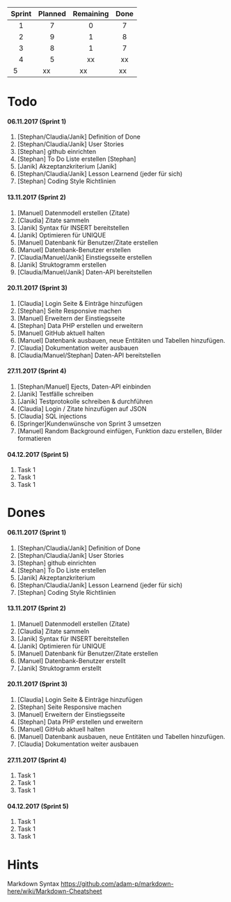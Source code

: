 | Sprint   | Planned   | Remaining  | Done  |
|:--------:|:---------:|:----------:|:-----:|
| 1        | 7         | 0          | 7     |
| 2        | 9         | 1          | 8     |
| 3        | 8         | 1          | 7     |
| 4        | 5         | xx         | xx    |
| 5        | xx        | xx         | xx    |

# Todo
#### 06.11.2017 (Sprint 1)
1. [Stephan/Claudia/Janik] Definition of Done
1. [Stephan/Claudia/Janik] User Stories 
1. [Stephan] github einrichten 
1. [Stephan] To Do Liste erstellen [Stephan]
1. [Janik] Akzeptanzkriterium [Janik]
1. [Stephan/Claudia/Janik] Lesson Learnend (jeder für sich) 
1. [Stephan] Coding Style Richtlinien

#### 13.11.2017 (Sprint 2)
1. [Manuel] Datenmodell erstellen (Zitate)
1. [Claudia] Zitate sammeln
1. [Janik] Syntax für INSERT bereitstellen
1. [Janik] Optimieren für UNIQUE
1. [Manuel] Datenbank für Benutzer/Zitate erstellen
1. [Manuel] Datenbank-Benutzer erstellen
1. [Claudia/Manuel/Janik] Einstiegsseite erstellen
1. [Janik] Struktogramm erstellen
1. [Claudia/Manuel/Janik] Daten-API bereitstellen

#### 20.11.2017 (Sprint 3)
1. [Claudia] Login Seite & Einträge hinzufügen
1. [Stephan] Seite Responsive machen
1. [Manuel] Erweitern der Einstiegsseite
1. [Stephan] Data PHP erstellen und erweitern
1. [Manuel] GitHub aktuell halten
1. [Manuel] Datenbank ausbauen, neue Entitäten und Tabellen hinzufügen.
1. [Claudia] Dokumentation weiter ausbauen
1. [Claudia/Manuel/Stephan] Daten-API bereitstellen

#### 27.11.2017 (Sprint 4)
1. [Stephan/Manuel] Ejects, Daten-API einbinden 
1. [Janik] Testfälle schreiben 
1. [Janik] Testprotokolle schreiben & durchführen
1. [Claudia] Login / Zitate hinzufügen auf JSON
1. [Claudia] SQL injections 
1. [Springer]Kundenwünsche von Sprint 3 umsetzen 
1. [Manuel] Random Background einfügen, Funktion dazu erstellen, Bilder formatieren

#### 04.12.2017 (Sprint 5)
1. Task 1
1. Task 1
1. Task 1


# Dones
#### 06.11.2017 (Sprint 1)
1. [Stephan/Claudia/Janik] Definition of Done
1. [Stephan/Claudia/Janik] User Stories 
1. [Stephan] github einrichten 
1. [Stephan] To Do Liste erstellen
1. [Janik] Akzeptanzkriterium
1. [Stephan/Claudia/Janik] Lesson Learnend (jeder für sich) 
1. [Stephan] Coding Style Richtlinien

#### 13.11.2017 (Sprint 2)
1. [Manuel] Datenmodell erstellen (Zitate)
1. [Claudia] Zitate sammeln
1. [Janik] Syntax für INSERT bereitstellen
1. [Janik] Optimieren für UNIQUE
1. [Manuel] Datenbank für Benutzer/Zitate erstellen
1. [Manuel] Datenbank-Benutzer erstellt
1. [Janik] Struktogramm erstellt

#### 20.11.2017 (Sprint 3)
1. [Claudia] Login Seite & Einträge hinzufügen
1. [Stephan] Seite Responsive machen
1. [Manuel] Erweitern der Einstiegsseite
1. [Stephan] Data PHP erstellen und erweitern
1. [Manuel] GitHub aktuell halten
1. [Manuel] Datenbank ausbauen, neue Entitäten und Tabellen hinzufügen.
1. [Claudia] Dokumentation weiter ausbauen

#### 27.11.2017 (Sprint 4)
1. Task 1
1. Task 1
1. Task 1

#### 04.12.2017 (Sprint 5)
1. Task 1
1. Task 1
1. Task 1

# Hints
Markdown Syntax
https://github.com/adam-p/markdown-here/wiki/Markdown-Cheatsheet
